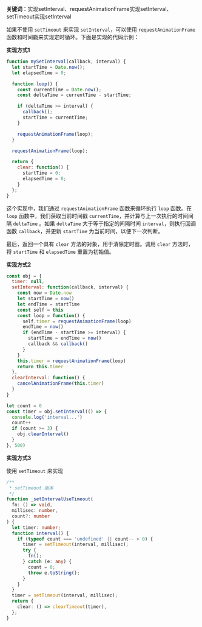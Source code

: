 **关键词**：实现setInterval、requestAnimationFrame实现setInterval、setTimeout实现setInterval

如果不使用 `setTimeout` 来实现 `setInterval`，可以使用 `requestAnimationFrame` 函数和时间戳来实现定时循环。下面是实现的代码示例：

**实现方式1**

```javascript
function mySetInterval(callback, interval) {
  let startTime = Date.now();
  let elapsedTime = 0;

  function loop() {
    const currentTime = Date.now();
    const deltaTime = currentTime - startTime;

    if (deltaTime >= interval) {
      callback();
      startTime = currentTime;
    }

    requestAnimationFrame(loop);
  }

  requestAnimationFrame(loop);

  return {
    clear: function() {
      startTime = 0;
      elapsedTime = 0;
    }
  };
}
```

这个实现中，我们通过 `requestAnimationFrame` 函数来循环执行 `loop` 函数。在 `loop` 函数中，我们获取当前时间戳 `currentTime`，并计算与上一次执行的时间间隔 `deltaTime`
。如果 `deltaTime` 大于等于指定的间隔时间 `interval`，则执行回调函数 `callback`，并更新 `startTime` 为当前时间，以便下一次判断。

最后，返回一个具有 `clear` 方法的对象，用于清除定时器。调用 `clear` 方法时，将 `startTime` 和 `elapsedTime` 重置为初始值。

**实现方式2**

```js
const obj = {
  timer: null,
  setInterval: function(callback, interval) {
    const now = Date.now
    let startTime = now()
    let endTime = startTime
    const self = this
    const loop = function() {
      self.timer = requestAnimationFrame(loop)
      endTime = now()
      if (endTime - startTime >= interval) {
        startTime = endTime = now()
        callback && callback()
      }
    }
    this.timer = requestAnimationFrame(loop)
    return this.timer
  },
  clearInterval: function() {
    cancelAnimationFrame(this.timer)
  }
}

let count = 0
const timer = obj.setInterval(() => {
  console.log('interval...')
  count++
  if (count >= 3) {
    obj.clearInterval()
  }
}, 500)
```

**实现方式3**

使用 `setTimeout` 来实现

```ts
/**
 * setTimeout 版本
 */
function _setIntervalUseTimeout(
  fn: () => void,
  millisec: number,
  count?: number
) {
  let timer: number;
  function interval() {
    if (typeof count === 'undefined' || count-- > 0) {
      timer = setTimeout(interval, millisec);
      try {
        fn();
      } catch (e: any) {
        count = 0;
        throw e.toString();
      }
    }
  }
  timer = setTimeout(interval, millisec);
  return {
    clear: () => clearTimeout(timer),
  };
}
```
